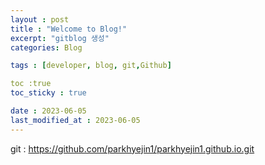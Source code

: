 ```yaml
---
layout : post
title : "Welcome to Blog!"
excerpt: "gitblog 생성"
categories: Blog

tags : [developer, blog, git,Github]

toc :true 
toc_sticky : true

date : 2023-06-05
last_modified_at : 2023-06-05
---
```


git :  https://github.com/parkhyejin1/parkhyejin1.github.io.git
